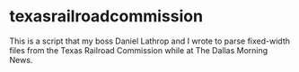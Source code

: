 texasrailroadcommission
=======================

This is a script that my boss Daniel Lathrop and I wrote to parse fixed-width files from the Texas Railroad Commission while at The Dallas Morning News.
